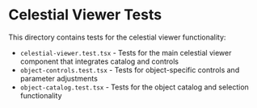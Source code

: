 # Celestial Viewer Tests

This directory contains tests for the celestial viewer functionality:

- `celestial-viewer.test.tsx` - Tests for the main celestial viewer component that integrates catalog and controls
- `object-controls.test.tsx` - Tests for object-specific controls and parameter adjustments
- `object-catalog.test.tsx` - Tests for the object catalog and selection functionality 